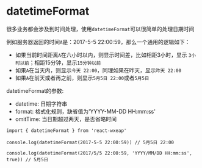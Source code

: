 # datetimeFormat

很多业务都会涉及到时间处理，使用`datetimeFormat`可以很简单的处理日期时间

例如服务器返回的时间`A`是：2017-5-5 22:00:59，那么一个通用的逻辑如下：

* 如果当前时间距离`A`在六小时以内，则显示时间差，比如相距3小时，显示 `3小时以前`；相距15分钟，显示`15分钟以前`
* 如果`A`在当天内，则显示`今天 22:00`，同理如果在昨天，显示`昨天 22:00`
* 如果`A`在前天或者再之前，则显示`5月5日 22:00`或者`5月5日`

datetimeFormat的参数:

* datetime: 日期字符串
* format: 格式化规则，缺省值为'YYYY-MM-DD HH:mm:ss'
* omitTime: 当日期超过两天，是否省略时间


```
import { datetimeFormat } from 'react-wxeap'

console.log(datetimeFormat(2017-5-5 22:00:59)) // 5月5日 22:00

console.log(datetimeFormat(2017/5/5 22:00:59, 'YYYY/MM/DD HH:mm:ss', true)) // 5月5日

```
